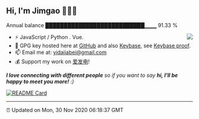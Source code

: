 
<h2>Hi, I'm Jimgao 👋👨‍💻</h2>

Annual balance    ███████████████████████████▁▁▁   91.33 %

<img align="right" src="https://tianheg-readme-stats.vercel.app/api?username=tianheg&show_icons=true&theme=dark" />

- ⚡ JavaScript / Python . Vue.
- 🔑 GPG key hosted here at [GitHub](https://github.com/tianheg.gpg) and also [Keybase](https://keybase.io/yidajiabei/pgp_keys.asc), see [Keybase proof](https://gist.github.com/tianheg/1ce40c3e06eddab6bc72b87cc26ec067).
- 📫 Email me at: [yidajiabei@gmail.com](mailto:yidajiabei@gmail.com)
- 💰 Support my work on [爱发电](https://afdian.net/@yidajiabei)!

<em><b>I love connecting with different people</b> so if you want to say <b>hi, I'll be happy to meet you more!</b> :)</em>

[![README Card](https://tianheg-readme-stats.vercel.app/api/pin/?username=tianheg&repo=our)](https://github.com/tianheg/our)

---

⏰ Updated on Mon, 30 Nov 2020 06:18:37 GMT
